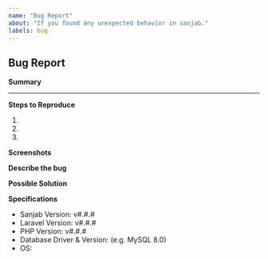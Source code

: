 ```yaml
---
name: "Bug Report"
about: "If you found any unexpected behavior in sanjab."
labels: bug
---
```


<!-- If you found a security bug / vulnerability , please send me an email instead of creating an public issue here -->
<!-- amiralizadeh9480@gmail.com -->

## Bug Report

**Summary**
<!--- Provide a general summary of the issue -->

---

**Steps to Reproduce**
<!--- Steps to reproduce the behavior -->
<!--- Provide code sample if needed -->
1.
1.
1.


**Screenshots**
<!-- If applicable, add screenshots to help explain your problem -->

**Describe the bug**
<!--- Provide a detailed description -->
<!--- Provide expected behavior and current behavior -->

**Possible Solution**
<!--- Not obligatory, but suggest a fix/reason for the bug -->

**Specifications**

* Sanjab Version: v#.#.#
* Laravel Version: v#.#.#
* PHP Version: v#.#.#
* Database Driver & Version: (e.g. MySQL 8.0)
* OS:
